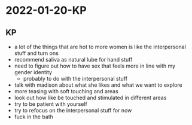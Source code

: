 # 2022-01-20-KP
## KP
- a lot of the things that are hot to more women is like the interpersonal stuff and turn ons
- recommend saliva as natural lube for hand stuff
- need to figure out how to have sex that feels more in line with my gender identity
  - probably to do with the interpersonal stuff
- talk with madison about what she likes and what we want to explore
- more teasing with soft touching and areas
- look out how like be touched and stimulated in different areas
- try to be patient with yourself
- try to refocus on the interpersonal stuff for now
- fuck in the bath
